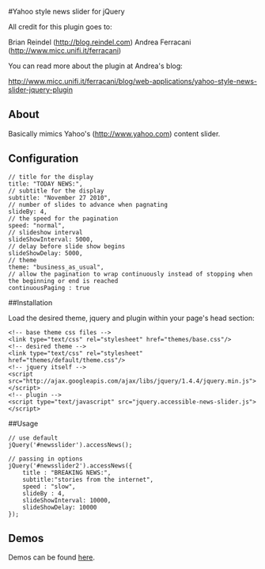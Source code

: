 #Yahoo style news slider for jQuery

All credit for this plugin goes to:

Brian Reindel (http://blog.reindel.com)
Andrea Ferracani (http://www.micc.unifi.it/ferracani)

You can read more about the plugin at Andrea's blog:

http://www.micc.unifi.it/ferracani/blog/web-applications/yahoo-style-news-slider-jquery-plugin

## About

Basically mimics Yahoo's (http://www.yahoo.com) content slider.

## Configuration

	// title for the display
	title: "TODAY NEWS:",
	// subtitle for the display
	subtitle: "November 27 2010",
	// number of slides to advance when pagnating
	slideBy: 4,
	// the speed for the pagination
	speed: "normal",
	// slideshow interval
	slideShowInterval: 5000,
	// delay before slide show begins
	slideShowDelay: 5000,
	// theme
	theme: "business_as_usual",
	// allow the pagination to wrap continuously instead of stopping when the beginning or end is reached 
	continuousPaging : true

##Installation

Load the desired theme, jquery and plugin within your page's head section: 

	<!-- base theme css files -->
	<link type="text/css" rel="stylesheet" href="themes/base.css"/>
	<!-- desired theme -->
	<link type="text/css" rel="stylesheet" href="themes/default/theme.css"/>
	<!-- jquery itself -->
	<script src="http://ajax.googleapis.com/ajax/libs/jquery/1.4.4/jquery.min.js"></script>
	<!-- plugin -->
	<script type="text/javascript" src="jquery.accessible-news-slider.js"></script>

##Usage

	// use default
	jQuery('#newsslider').accessNews();
	
	// passing in options
	jQuery('#newsslider2').accessNews({
		title : "BREAKING NEWS:",
		subtitle:"stories from the internet",
		speed : "slow",
		slideBy : 4,
		slideShowInterval: 10000,
		slideShowDelay: 10000
	});
	
## Demos

Demos can be found [here](http://rip747.github.com/Yahoo-style-news-slider-for-jQuery/).